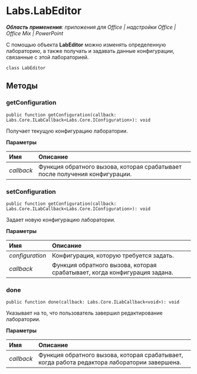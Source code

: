 
# Labs.LabEditor

 _**Область применения**: приложения для Office | надстройки Office | Office Mix | PowerPoint_

С помощью объекта **LabEditor** можно изменять определенную лабораторию, а также получать и задавать данные конфигурации, связанные с этой лабораторией.

```
class LabEditor
```


## Методы


### getConfiguration

 `public function getConfiguration(callback: Labs.Core.ILabCallback<Labs.Core.IConfiguration>): void`

Получает текущую конфигурацию лаборатории.

 **Параметры**


|**Имя**|**Описание**|
|:-----|:-----|
| _callback_|Функция обратного вызова, которая срабатывает после получения конфигурации.|

### setConfiguration

 `public function getConfiguration(callback: Labs.Core.ILabCallback<Labs.Core.IConfiguration>): void`

Задает новую конфигурацию лаборатории.

 **Параметры**


|**Имя**|**Описание**|
|:-----|:-----|
| _configuration_|Конфигурация, которую требуется задать.|
| _callback_|Функция обратного вызова, которая срабатывает, когда конфигурация задана.|

### done

 `public function done(callback: Labs.Core.ILabCallback<void>): void`

Указывает на то, что пользователь завершил редактирование лаборатории.

 **Параметры**


|**Имя**|**Описание**|
|:-----|:-----|
| _callback_|Функция обратного вызова, которая срабатывает, когда работа редактора лаборатории завершена.|
